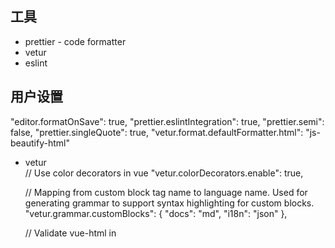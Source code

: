 ## 工具

* prettier - code formatter
* vetur
* eslint

## 用户设置

"editor.formatOnSave": true, "prettier.eslintIntegration": true,
"prettier.semi": false, "prettier.singleQuote": true,
"vetur.format.defaultFormatter.html": "js-beautify-html"

* vetur\
  // Use color decorators in vue "vetur.colorDecorators.enable": true,

  // Mapping from custom block tag name to language name. Used for generating
  grammar to support syntax highlighting for custom blocks.
  "vetur.grammar.customBlocks": { "docs": "md", "i18n": "json" },

  // Validate vue-html in <template> using eslint-plugin-vue
  "vetur.validation.template": true,

  // Validate css/scss/less/postcss in <style> "vetur.validation.style": true,

  // Validate js/ts in <script> "vetur.validation.script": true,

  // Default formatter for <template> region
  "vetur.format.defaultFormatter.html": "none",

  // Default formatter for <style> region "vetur.format.defaultFormatter.css":
  "prettier",

  // Default formatter for <style lang='postcss'> region
  "vetur.format.defaultFormatter.postcss": "prettier",

  // Default formatter for <style lang='scss'> region
  "vetur.format.defaultFormatter.scss": "prettier",

  // Default formatter for <style lang='less'> region
  "vetur.format.defaultFormatter.less": "prettier",

  // Default formatter for <style lang='stylus'> region
  "vetur.format.defaultFormatter.stylus": "stylus-supremacy",

  // Default formatter for <script> region "vetur.format.defaultFormatter.js":
  "prettier",

  // Default formatter for <script> region "vetur.format.defaultFormatter.ts":
  "prettier",

  // Options for all default formatters "vetur.format.defaultFormatterOptions":
  { "js-beautify-html": {} },

  // Whether to have initial indent for <style> region
  "vetur.format.styleInitialIndent": false,

  // Whether to have initial indent for <script> region
  "vetur.format.scriptInitialIndent": false,

* Prettier - Code formatter configuration

## .eslintrc.js

// https://eslint.org/docs/user-guide/configuring

module.exports = { root: true, parser: "babel-eslint", parserOptions: {
sourceType: "module" }, env: { browser: true }, //
https://github.com/standard/standard/blob/master/docs/RULES-en.md extends:
"standard", // required to lint \*.vue files plugins: ["html"], // add your
custom rules here rules: { // allow paren-less arrow functions "arrow-parens":
0, // allow async-await "generator-star-spacing": 0, // allow debugger during
development "no-debugger": process.env.NODE_ENV === "production" ? 2 : 0,
"space-before-function-paren": 0 } }

## 如果安装了 prettier-eslint & through2

.prettierignore

node_modules .nyc_output coverage dist tests/fixtures/

prettier-eslint.js

var through = require("through2") var prettierEslint =
require("prettier-eslint")

const options = { eslintConfig: { parserOptions: { ecmaVersion: 7 }, rules: {
semi: false } }, prettierOptions: { bracketSpacing: true } }

module.exports = function() { return through.obj(format)

function format(file, encoding, callback) { if (file.isNull()) { return
callback(null, file) }

    if (file.isStream()) {
      return callback(
        new utils.PluginError("prettier-eslint", "doesn't support Streams")
      )
    }

    const sourceCode = file.contents.toString()
    const formatted = prettierEslint({
      ...config,
      text: sourceCode
    })

    file.contents = new Buffer(formatted, encoding)

    return callback(null, file)

} }
